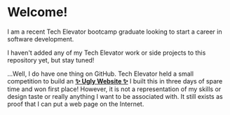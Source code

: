 # Welcome!

I am a recent Tech Elevator bootcamp graduate looking to start a career in software development.

I haven't added any of my Tech Elevator work or side projects to this repository yet, but stay tuned!


...Well, I do have one thing on GitHub. Tech Elevator held a small competition to build an
**[✨ Ugly Website ✨](https://namstutz.github.io/Ugly_Website/index.html)**
I built this in three days of spare time and won first place! However, it is not a representation of my skills or design taste or really anything I want to be associated with. It still exists as proof that I can put a web page on the Internet.
